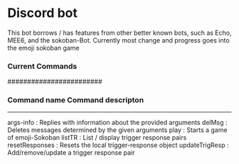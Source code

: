 # Discord bot

This bot borrows / has features from other better known bots, such as Echo, MEE6, and the sokoban-Bot. Currently most change and progress goes into the emoji sokoban game

### Current Commands ###
########################
### Command name           Command descripton
---------------------------------------------
args-info			 : Replies with information about the provided arguments
delMsg				 : Deletes messages determined by the given arguments
play					 : Starts a game of emoji-Sokoban
listTR				 : List / display trigger response pairs
resetResponses : Resets the local trigger-response object
updateTrigResp : Add/remove/update a trigger response pair
